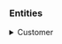 ### Entities

  <details> <summary>Customer</summary>
####Customer is the key component of any business. This database can contain following details about customers:
  + Name
  + Contact number
  + Address
  + Measurements for their custom orders
  + Orders placed by the customer
  </details>
